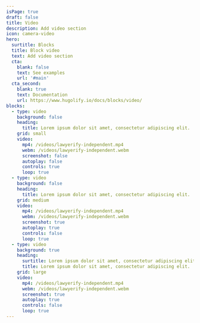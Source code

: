 ```yaml
---
isPage: true
draft: false
title: Video
description: Add video section
icon: camera-video
hero:
  surtitle: Blocks
  title: Block video
  text: Add video section
  cta:
    blank: false
    text: See examples
    url: '#main'
  cta_second:
    blank: true
    text: Documentation
    url: https://www.hugolify.io/docs/blocks/video/
blocks:
  - type: video
    background: false
    heading:
      title: Lorem ipsum dolor sit amet, consectetur adipiscing elit.
    grid: small
    video:
      mp4: /videos/lawyerify-independent.mp4
      webm: /videos/lawyerify-independent.webm
      screenshot: false
      autoplay: false
      controls: true
      loop: true
  - type: video
    background: false
    heading:
      title: Lorem ipsum dolor sit amet, consectetur adipiscing elit.
    grid: medium
    video:
      mp4: /videos/lawyerify-independent.mp4
      webm: /videos/lawyerify-independent.webm
      screenshot: true
      autoplay: true
      controls: false
      loop: true
  - type: video
    background: true
    heading:
      surtitle: Lorem ipsum dolor sit amet, consectetur adipiscing elit.
      title: Lorem ipsum dolor sit amet, consectetur adipiscing elit.
    grid: large
    video:
      mp4: /videos/lawyerify-independent.mp4
      webm: /videos/lawyerify-independent.webm
      screenshot: true
      autoplay: true
      controls: false
      loop: true
---
```

